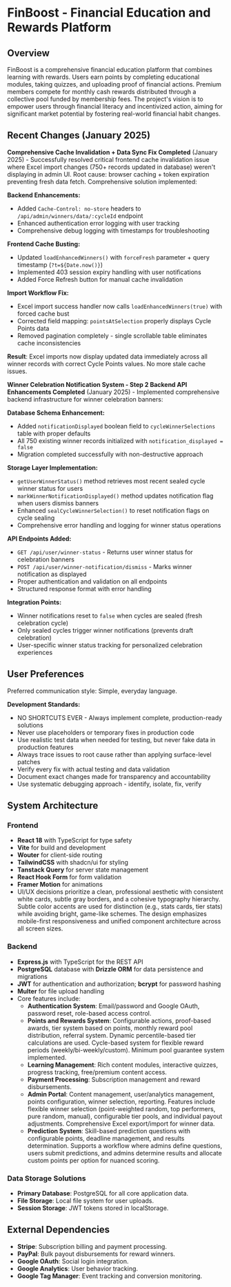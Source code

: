 # FinBoost - Financial Education and Rewards Platform

## Overview

FinBoost is a comprehensive financial education platform that combines learning with rewards. Users earn points by completing educational modules, taking quizzes, and uploading proof of financial actions. Premium members compete for monthly cash rewards distributed through a collective pool funded by membership fees. The project's vision is to empower users through financial literacy and incentivized action, aiming for significant market potential by fostering real-world financial habit changes.

## Recent Changes (January 2025)

**Comprehensive Cache Invalidation + Data Sync Fix Completed** (January 2025) - Successfully resolved critical frontend cache invalidation issue where Excel import changes (750+ records updated in database) weren't displaying in admin UI. Root cause: browser caching + token expiration preventing fresh data fetch. Comprehensive solution implemented:

**Backend Enhancements:**
- Added `Cache-Control: no-store` headers to `/api/admin/winners/data/:cycleId` endpoint
- Enhanced authentication error logging with user tracking
- Comprehensive debug logging with timestamps for troubleshooting

**Frontend Cache Busting:**
- Updated `loadEnhancedWinners()` with `forceFresh` parameter + query timestamp (`?t=${Date.now()}`)
- Implemented 403 session expiry handling with user notifications
- Added Force Refresh button for manual cache invalidation

**Import Workflow Fix:**
- Excel import success handler now calls `loadEnhancedWinners(true)` with forced cache bust
- Corrected field mapping: `pointsAtSelection` properly displays Cycle Points data
- Removed pagination completely - single scrollable table eliminates cache inconsistencies

**Result**: Excel imports now display updated data immediately across all winner records with correct Cycle Points values. No more stale cache issues.

**Winner Celebration Notification System - Step 2 Backend API Enhancements Completed** (January 2025) - Implemented comprehensive backend infrastructure for winner celebration banners:

**Database Schema Enhancement:**
- Added `notificationDisplayed` boolean field to `cycleWinnerSelections` table with proper defaults
- All 750 existing winner records initialized with `notification_displayed = false`
- Migration completed successfully with non-destructive approach

**Storage Layer Implementation:**
- `getUserWinnerStatus()` method retrieves most recent sealed cycle winner status for users
- `markWinnerNotificationDisplayed()` method updates notification flag when users dismiss banners
- Enhanced `sealCycleWinnerSelection()` to reset notification flags on cycle sealing
- Comprehensive error handling and logging for winner status operations

**API Endpoints Added:**
- `GET /api/user/winner-status` - Returns user winner status for celebration banners
- `POST /api/user/winner-notification/dismiss` - Marks winner notification as displayed
- Proper authentication and validation on all endpoints
- Structured response format with error handling

**Integration Points:**
- Winner notifications reset to `false` when cycles are sealed (fresh celebration cycle)
- Only sealed cycles trigger winner notifications (prevents draft celebration)
- User-specific winner status tracking for personalized celebration experiences

## User Preferences

Preferred communication style: Simple, everyday language.

**Development Standards:**
- NO SHORTCUTS EVER - Always implement complete, production-ready solutions
- Never use placeholders or temporary fixes in production code
- Use realistic test data when needed for testing, but never fake data in production features
- Always trace issues to root cause rather than applying surface-level patches
- Verify every fix with actual testing and data validation
- Document exact changes made for transparency and accountability
- Use systematic debugging approach - identify, isolate, fix, verify

## System Architecture

### Frontend
- **React 18** with TypeScript for type safety
- **Vite** for build and development
- **Wouter** for client-side routing
- **TailwindCSS** with shadcn/ui for styling
- **Tanstack Query** for server state management
- **React Hook Form** for form validation
- **Framer Motion** for animations
- UI/UX decisions prioritize a clean, professional aesthetic with consistent white cards, subtle gray borders, and a cohesive typography hierarchy. Subtle color accents are used for distinction (e.g., stats cards, tier stats) while avoiding bright, game-like schemes. The design emphasizes mobile-first responsiveness and unified component architecture across all screen sizes.

### Backend
- **Express.js** with TypeScript for the REST API
- **PostgreSQL** database with **Drizzle ORM** for data persistence and migrations
- **JWT** for authentication and authorization; **bcrypt** for password hashing
- **Multer** for file upload handling
- Core features include:
    - **Authentication System**: Email/password and Google OAuth, password reset, role-based access control.
    - **Points and Rewards System**: Configurable actions, proof-based awards, tier system based on points, monthly reward pool distribution, referral system. Dynamic percentile-based tier calculations are used. Cycle-based system for flexible reward periods (weekly/bi-weekly/custom). Minimum pool guarantee system implemented.
    - **Learning Management**: Rich content modules, interactive quizzes, progress tracking, free/premium content access.
    - **Payment Processing**: Subscription management and reward disbursements.
    - **Admin Portal**: Content management, user/analytics management, points configuration, winner selection, reporting. Features include flexible winner selection (point-weighted random, top performers, pure random, manual), configurable tier pools, and individual payout adjustments. Comprehensive Excel export/import for winner data.
    - **Prediction System**: Skill-based prediction questions with configurable points, deadline management, and results determination. Supports a workflow where admins define questions, users submit predictions, and admins determine results and allocate custom points per option for nuanced scoring.

### Data Storage Solutions
- **Primary Database**: PostgreSQL for all core application data.
- **File Storage**: Local file system for user uploads.
- **Session Storage**: JWT tokens stored in localStorage.

## External Dependencies

- **Stripe**: Subscription billing and payment processing.
- **PayPal**: Bulk payout disbursements for reward winners.
- **Google OAuth**: Social login integration.
- **Google Analytics**: User behavior tracking.
- **Google Tag Manager**: Event tracking and conversion monitoring.
